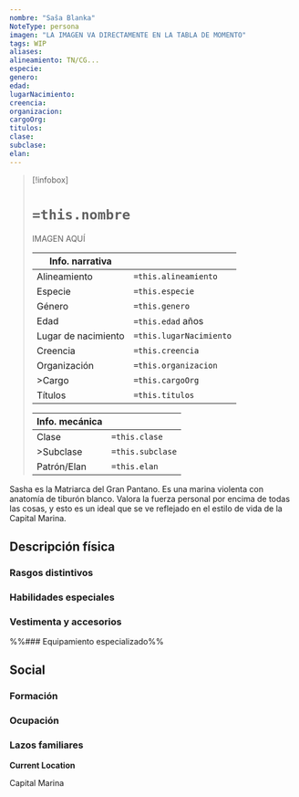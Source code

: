 ```yaml
---
nombre: "Saŝa Blanka"
NoteType: persona
imagen: "LA IMAGEN VA DIRECTAMENTE EN LA TABLA DE MOMENTO"
tags: WIP
aliases: 
alineamiento: TN/CG...
especie: 
genero: 
edad: 
lugarNacimiento: 
creencia: 
organizacion: 
cargoOrg: 
titulos: 
clase: 
subclase: 
elan:
---
```


>[!infobox]
># **`=this.nombre`**
> IMAGEN AQUÍ
> 
> | Info. narrativa     ||
>| -------------- | -------------- |
>| Alineamiento  | `=this.alineamiento` |
>| Especie          | `=this.especie` |
>| Género           | `=this.genero` |
>| Edad               | `=this.edad` años |
>| Lugar de nacimiento | `=this.lugarNacimiento` |
>| Creencia         | `=this.creencia` |
>| Organización  | `=this.organizacion` |
>| >Cargo            | `=this.cargoOrg` |
>| Títulos             | `=this.titulos` |
>
> |Info. mecánica ||
> | ----------- | ----------- |
> | Clase          | `=this.clase` |
> |>Subclase   | `=this.subclase` |
> |Patrón/Elan | `=this.elan` |

Sasha es la Matriarca del Gran Pantano. Es una marina violenta con anatomía de tiburón blanco. Valora la fuerza personal por encima de todas las cosas, y esto es un ideal que se ve reflejado en el estilo de vida de la Capital Marina.

## Descripción física

### Rasgos distintivos



### Habilidades especiales



### Vestimenta y accesorios



%%### Equipamiento especializado%%

## Social

### Formación



### Ocupación


### Lazos familiares



**Current Location**

Capital Marina